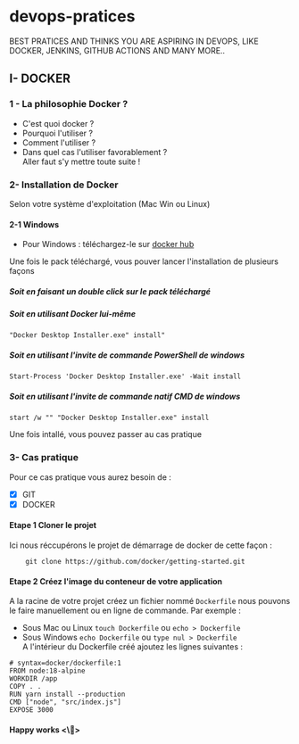 # devops-pratices
BEST PRATICES AND THINKS YOU ARE ASPIRING IN DEVOPS, LIKE DOCKER, JENKINS, GITHUB ACTIONS AND MANY MORE..

## I- DOCKER 
### 1 - La philosophie Docker ?
-  C'est quoi docker ?
-  Pourquoi l'utiliser ?
-  Comment l'utiliser ?
-  Dans quel cas l'utiliser favorablement ? <br>
Aller faut s'y mettre toute suite !

### 2- Installation de Docker
Selon votre système d'exploitation (Mac Win ou Linux)
#### 2-1 Windows
- Pour Windows : téléchargez-le sur
[docker hub](https://docs.docker.com/desktop/install/windows-install/)

Une fois le pack téléchargé, vous pouver lancer l'installation de plusieurs façons <br>
##### Soit en faisant un double click sur le pack téléchargé
##### Soit en utilisant Docker lui-même
``` 
"Docker Desktop Installer.exe" install"
```
##### Soit en utilisant l'invite de commande PowerShell de windows
```
Start-Process 'Docker Desktop Installer.exe' -Wait install
```
##### Soit en utilisant l'invite de commande natif CMD de windows
```
start /w "" "Docker Desktop Installer.exe" install
```
Une fois intallé, vous pouvez passer au cas pratique <br>

### 3- Cas pratique
Pour ce cas pratique vous aurez besoin de : 
- [x] GIT
- [x] DOCKER

#### Etape 1 Cloner le projet
Ici nous réccupérons le projet de démarrage de docker de cette façon : 
```
    git clone https://github.com/docker/getting-started.git
```
#### Etape 2 Créez l'image du conteneur de votre application
A la racine de votre projet créez un fichier nommé ``` Dockerfile ```
nous pouvons le faire manuellement ou en ligne de commande. Par exemple :
- Sous Mac ou Linux
  ``` touch Dockerfile ``` ou ``` echo > Dockerfile ```
- Sous Windows ``` echo Dockerfile ``` ou ``` type nul > Dockerfile ```
 <br> A l'intérieur du Dockerfile créé ajoutez les lignes suivantes :


```
# syntax=docker/dockerfile:1
FROM node:18-alpine
WORKDIR /app
COPY . .
RUN yarn install --production
CMD ["node", "src/index.js"]
EXPOSE 3000
```
#### Happy works <\🎉>

